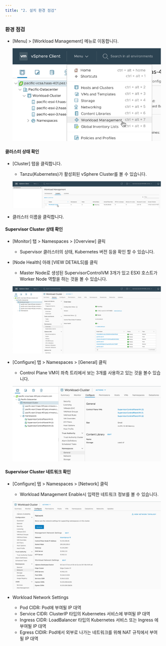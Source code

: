 ```yaml
---
title: "2. 설치 환경 점검"
---
```


### 환경 점검
- [Menu] > [Workload Management] 메뉴로 이동합니다.

  ![](images/supervisor-cluster-check-1.png)


#### 클러스터 상태 확인
- [Cluster] 탭을 클릭합니다.
  * Tanzu(Kubernetes)가 활성회된 vSphere Cluster를 볼 수 있습니다.

  ![](images/supervisor-cluster-check-2.png)
  
- 클러스터 이름을 클릭합니다.


#### Supervisor Cluster 상태 확인
- [Monitor] 탭 > Namespaces > [Overview] 클릭
  * Supervisor 클러스터의 상태, Kubernetes 버전 등을 확인 할 수 있습니다.

- [Node Health] 아래 [VIEW DETAILS]를 클릭
  * Master Node로 생성된 SupervisorControlVM 3개가 있고 ESXI 호스트가 Worker Node 역할을 하는 것을 볼 수 있습니다.

  ![](images/supervisor-cluster-check-3.png)  

- [Configure] 탭 > Namespaces > [General] 클릭
  * Control Plane VM이 좌측 트리에서 보는 3개를 사용하고 있는 것을 볼수 있습니다.

  ![](images/supervisor-cluster-check-4.png)    

#### Supervisor Cluster 네트워크 확인
- [Configure] 탭 > Namespaces > [Network] 클릭
  * Workload Management Enable시 입력한 네트워크 정보를 볼 수 있습니다.

  ![](images/supervisor-cluster-check-5.png)  

- Workload Network Settings
  * Pod CIDR: Pod에 부여될 IP 대역
  * Service CIDR: ClusterIP 타입의 Kubernetes 서비스에 부여될 IP 대역
  * Ingress CIDR: LoadBalancer 타입의 Kubernetes 서비스 또는 Ingress 에 부여될 IP 대역
  * Egress CIDIR: Pod에서 외부로 나가는 네트워크를 위해 NAT 규칙에서 부여될 IP 대역